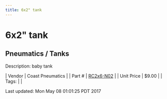 ```yaml
---
title: 6x2" tank
---
```


# 6x2" tank
## Pneumatics / Tanks
Description: 	baby tank 

| Vendor | Coast Pneumatics | 
| Part # | [RC2x6-N02](http://www.coastpneumatics.com/RC2X6-N02.html) | 
| Unit Price | $9.00 | 
| Tags: |  | 

Last updated: Mon May 08 01:01:25 PDT 2017